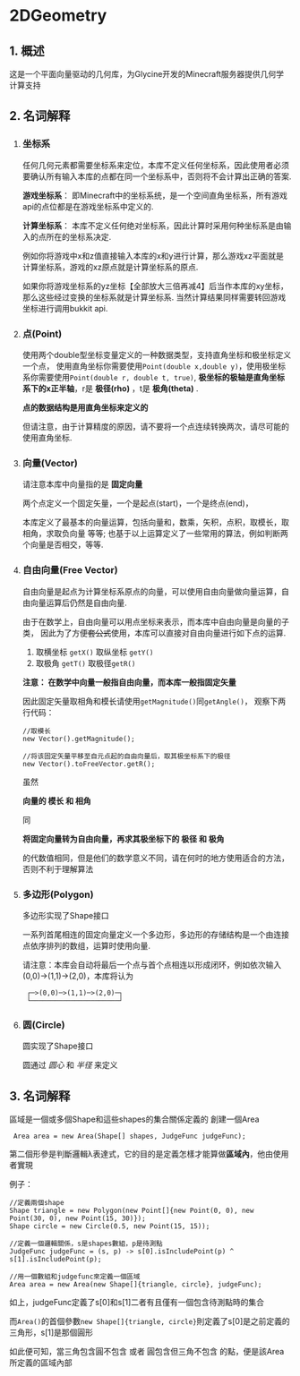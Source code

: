 # 2DGeometry

## 1. 概述
 这是一个平面向量驱动的几何库，为Glycine开发的Minecraft服务器提供几何学计算支持

## 2. 名词解释
1. ### 坐标系

    任何几何元素都需要坐标系来定位，本库不定义任何坐标系，因此使用者必须要确认所有输入本库的点都在同一个坐标系中，否则将不会计算出正确的答案.

    **游戏坐标系**： 即Minecraft中的坐标系统，是一个空间直角坐标系，所有游戏api的点位都是在游戏坐标系中定义的.
    
    **计算坐标系**： 本库不定义任何绝对坐标系，因此计算时采用何种坐标系是由输入的点所在的坐标系决定.
    
    例如你将游戏中x和z值直接输入本库的x和y进行计算，那么游戏xz平面就是计算坐标系，游戏的xz原点就是计算坐标系的原点.
    
    如果你将游戏坐标系的yz坐标【全部放大三倍再减4】后当作本库的xy坐标，那么这些经过变换的坐标系就是计算坐标系. 当然计算结果同样需要转回游戏坐标进行调用bukkit api.
    
2. ### 点(Point)

    使用两个double型坐标变量定义的一种数据类型，支持直角坐标和极坐标定义一个点，
    使用直角坐标你需要使用`Point(double x,double y)`，使用极坐标系你需要使用`Point(double r, double t, true)`, **极坐标的极轴是直角坐标系下的x正半轴**，r是 **极径(rho)** ，t是 **极角(theta)** .

    **点的数据结构是用直角坐标来定义的**
    
    但请注意，由于计算精度的原因，请不要将一个点连续转换两次，请尽可能的使用直角坐标.

3. ### 向量(Vector)

    请注意本库中向量指的是 **固定向量**
    
    两个点定义一个固定矢量，一个是起点(start)，一个是终点(end)，
    
    本库定义了最基本的向量运算，包括向量和，数乘，矢积，点积，取模长，取相角，求取负向量 等等; 也基于以上运算定义了一些常用的算法，例如判断两个向量是否相交，等等.
    
4. ### 自由向量(Free Vector)

    自由向量是起点为计算坐标系原点的向量，可以使用自由向量做向量运算，自由向量运算后仍然是自由向量.
    
    由于在数学上，自由向量可以用点坐标来表示，而本库中自由向量是向量的子类，
    因此为了方便~~套公式~~使用，本库可以直接对自由向量进行如下点的运算.
    1. 取横坐标 `getX()` 取纵坐标 `getY()`
    2. 取极角 `getT()` 取极径`getR()`
  
    **注意： 在数学中向量一般指自由向量，而本库一般指固定矢量**
    
    因此固定矢量取相角和模长请使用`getMagnitude()`同`getAngle()`，
    观察下两行代码：
    ```
   //取模长
    new Vector().getMagnitude(); 
   
   //将该固定矢量平移至自元点起的自由向量后，取其极坐标系下的极径
    new Vector().toFreeVector.getR(); 
    ```
   
   虽然 
   
   **向量的 模长 和 相角** 

   同 
   
   **将固定向量转为自由向量，再求其极坐标下的 极径 和 极角** 
   
   的代数值相同，但是他们的数学意义不同，请在何时的地方使用适合的方法，否则不利于理解算法

5. ### 多边形(Polygon)

    多边形实现了Shape接口
    
    一系列首尾相连的固定向量定义一个多边形，多边形的存储结构是一个由连接点依序排列的数组，运算时使用向量.
    
    请注意：本库会自动将最后一个点与首个点相连以形成闭环，例如依次输入(0,0)->(1,1)->(2,0)，本库将认为
        
        ┌─>(0,0)─>(1,1)─>(2,0)─┐
        └──────────────────────┘
        
6. ### 圆(Circle)

    圆实现了Shape接口
     
    圆通过 _圆心_ 和 _半径_ 来定义
     
## 3. 名词解释

區域是一個或多個Shape和這些shapes的集合關係定義的
創建一個Area
    
     Area area = new Area(Shape[] shapes, JudgeFunc judgeFunc);

第二個形參是判斷邏輯λ表達式，它的目的是定義怎樣才能算做**區域內**，他由使用者實現
    
例子：

    //定義兩個shape
    Shape triangle = new Polygon(new Point[]{new Point(0, 0), new Point(30, 0), new Point(15, 30)});
    Shape circle = new Circle(0.5, new Point(15, 15));

    //定義一個邏輯關係，s是shapes數組，p是待測點
    JudgeFunc judgeFunc = (s, p) -> s[0].isIncludePoint(p) ^ s[1].isIncludePoint(p);

    //用一個數組和judgefunc來定義一個區域
    Area area = new Area(new Shape[]{triangle, circle}, judgeFunc);
    
如上，judgeFunc定義了s[0]和s[1]二者有且僅有一個包含待測點時的集合
    
而`Area()`的首個參數`new Shape[]{triangle, circle}`則定義了s[0]是之前定義的三角形，s[1]是那個圓形
    
如此便可知，當三角包含圓不包含 或者 圓包含但三角不包含 的點，便是該Area所定義的區域內部
     